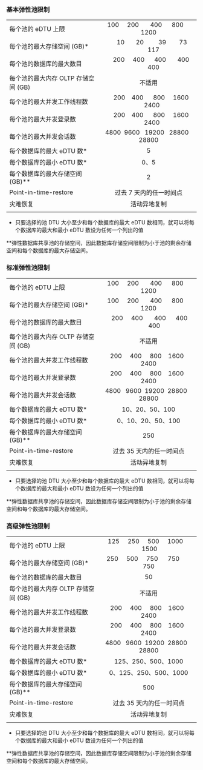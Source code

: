 
### 基本弹性池限制

| | |
|---|:---:|
| 每个池的 eDTU 上限 | &nbsp;100 &nbsp;&nbsp;&nbsp; 200 &nbsp;&nbsp;&nbsp;&nbsp;&nbsp; 400 &nbsp;&nbsp;&nbsp;&nbsp; 800 &nbsp;&nbsp;&nbsp;&nbsp; 1200 |
| 每个池的最大存储空间 (GB)*| &nbsp;&nbsp;&nbsp;&nbsp;10 &nbsp;&nbsp;&nbsp;&nbsp;&nbsp;&nbsp;20 &nbsp;&nbsp;&nbsp;&nbsp;&nbsp;&nbsp;&nbsp;&nbsp;39 &nbsp;&nbsp;&nbsp;&nbsp;&nbsp;&nbsp;&nbsp;73 &nbsp;&nbsp;&nbsp;&nbsp;&nbsp;&nbsp;117 |
| 每个池的数据库的最大数目 | &nbsp;&nbsp;&nbsp;200 &nbsp;&nbsp;&nbsp;&nbsp;400 &nbsp;&nbsp;&nbsp;&nbsp;&nbsp;400 &nbsp;&nbsp;&nbsp;&nbsp;&nbsp;&nbsp;400 &nbsp;&nbsp;&nbsp;&nbsp;&nbsp;&nbsp;400 |
| 每个池的最大内存 OLTP 存储空间 (GB)| 不适用 |
| 每个池的最大并发工作线程数 | &nbsp;&nbsp;&nbsp;200 &nbsp;&nbsp; 400 &nbsp;&nbsp;&nbsp;&nbsp; 800 &nbsp;&nbsp;&nbsp; 1600 &nbsp;&nbsp;&nbsp;&nbsp;2400 |
| 每个池的最大并发登录数 | &nbsp;&nbsp;&nbsp;200 &nbsp;&nbsp; 400 &nbsp;&nbsp;&nbsp;&nbsp; 800 &nbsp;&nbsp;&nbsp; 1600 &nbsp;&nbsp;&nbsp;&nbsp;2400 |
| 每个池的最大并发会话数 | 4800 &nbsp;9600 &nbsp; 19200 &nbsp; 28800 &nbsp; 28800 |
| 每个数据库的最大 eDTU 数* | 5 |
| 每个数据库的最小 eDTU 数* | 0、5 |
| 每个数据库的最大存储空间 (GB)** | 2 |
| Point-in-time-restore | 过去 7 天内的任一时间点 |
| 灾难恢复 | 活动异地复制 |
|||

* 只要选择的池 DTU 大小至少和每个数据库的最大 eDTU 数相同，就可以将每个数据库的最大和最小 eDTU 数设为任何一个列出的值

**弹性数据库共享池的存储空间，因此数据库存储空间限制为小于池的剩余存储空间和每个数据库的最大存储空间。


### 标准弹性池限制

| | |
|---|:---:|
| 每个池的 eDTU 上限 | &nbsp;100 &nbsp;&nbsp;&nbsp; 200 &nbsp;&nbsp;&nbsp;&nbsp;&nbsp; 400 &nbsp;&nbsp;&nbsp;&nbsp; 800 &nbsp;&nbsp;&nbsp;&nbsp; 1200 |
| 每个池的最大存储空间 (GB)*| &nbsp;100 &nbsp;&nbsp;&nbsp; 200 &nbsp;&nbsp;&nbsp;&nbsp;&nbsp; 400 &nbsp;&nbsp;&nbsp;&nbsp; 800 &nbsp;&nbsp;&nbsp;&nbsp; 1200 |
| 每个池的数据库的最大数目 | &nbsp;200 &nbsp;&nbsp;&nbsp;&nbsp;400 &nbsp;&nbsp;&nbsp;&nbsp;&nbsp;&nbsp;400 &nbsp;&nbsp;&nbsp;&nbsp;&nbsp;400 &nbsp;&nbsp;&nbsp;&nbsp;&nbsp;&nbsp;&nbsp;400 |
| 每个池的最大内存 OLTP 存储空间 (GB)| 不适用 |
| 每个池的最大并发工作线程数 | &nbsp;&nbsp;200 &nbsp;&nbsp;&nbsp; 400 &nbsp;&nbsp;&nbsp; 800 &nbsp;&nbsp; 1600 &nbsp;&nbsp;&nbsp; 2400 |
| 每个池的最大并发登录数 | &nbsp;&nbsp;200 &nbsp;&nbsp;&nbsp; 400 &nbsp;&nbsp;&nbsp; 800 &nbsp;&nbsp; 1600 &nbsp;&nbsp;&nbsp; 2400 |
| 每个池的最大并发会话数 | 4800 &nbsp; 9600 &nbsp;19200 &nbsp;28800 &nbsp;&nbsp; 28800 |
| 每个数据库的最大 eDTU 数* | 10、20、50、100 |
| 每个数据库的最小 eDTU 数* | 0、10、20、50、100 |
| 每个数据库的最大存储空间 (GB)** | 250 |
| Point-in-time-restore | 过去 35 天内的任一时间点 |
| 灾难恢复 | 活动异地复制 |
|||

* 只要选择的池 DTU 大小至少和每个数据库的最大 eDTU 数相同，就可以将每个数据库的最大和最小 eDTU 数设为任何一个列出的值

**弹性数据库共享池的存储空间，因此数据库存储空间限制为小于池的剩余存储空间和每个数据库的最大存储空间。

### 高级弹性池限制

| | |
|---|:---:|
| 每个池的 eDTU 上限 | 125 &nbsp;&nbsp;&nbsp; 250 &nbsp;&nbsp;&nbsp; 500 &nbsp;&nbsp;&nbsp; 1000 &nbsp;&nbsp;&nbsp; &nbsp;1500 |
| 每个池的最大存储空间 (GB)*| 250 &nbsp;&nbsp;&nbsp; 500 &nbsp;&nbsp;&nbsp; 750 &nbsp;&nbsp;&nbsp;&nbsp; 750 &nbsp;&nbsp;&nbsp;&nbsp;&nbsp;&nbsp; 750 |
| 每个池的数据库的最大数目 | 50 |
| 每个池的最大内存 OLTP 存储空间 (GB)| 不适用 |
| 每个池的最大并发工作线程数 | &nbsp;&nbsp;200 &nbsp;&nbsp;&nbsp; 400 &nbsp;&nbsp;&nbsp; 800 &nbsp;&nbsp; 1600 &nbsp;&nbsp;&nbsp; 2400 |
| 每个池的最大并发登录数 | &nbsp;&nbsp;200 &nbsp;&nbsp;&nbsp; 400 &nbsp;&nbsp;&nbsp; 800 &nbsp;&nbsp; 1600 &nbsp;&nbsp;&nbsp; 2400 |
| 每个池的最大并发会话数 | 4800 &nbsp; 9600 &nbsp;19200 &nbsp;28800 &nbsp;&nbsp; 28800 |
| 每个数据库的最大 eDTU 数* | 125、250、500、1000 |
| 每个数据库的最小 eDTU 数* | 0、125、250、500、1000 |
| 每个数据库的最大存储空间 (GB)** | 500 |
| Point-in-time-restore | 过去 35 天内的任一时间点 |
| 灾难恢复 | 活动异地复制 |
|||

* 只要选择的池 DTU 大小至少和每个数据库的最大 eDTU 数相同，就可以将每个数据库的最大和最小 eDTU 数设为任何一个列出的值

**弹性数据库共享池的存储空间，因此数据库存储空间限制为小于池的剩余存储空间和每个数据库的最大存储空间。

<!---HONumber=Mooncake_1010_2016-->